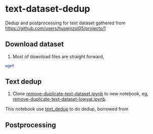 # text-dataset-dedup

Dedup and postprocessing for text dataset gathered from https://github.com/users/huseinzol05/projects/1

## Download dataset

1. Most of download files are straight forward,

```bash
wget
```

## Text dedup

1. Clone [remove-duplicate-text-dataset.ipynb](remove-duplicate-text-dataset.ipynb) to new notebook, eg, [remove-duplicate-text-dataset-lowyat.ipynb](remove-duplicate-text-dataset-lowyat.ipynb).

This notebook use [text_dedup](text_dedup) to do dedup, borrowed from 

## Postprocessing
